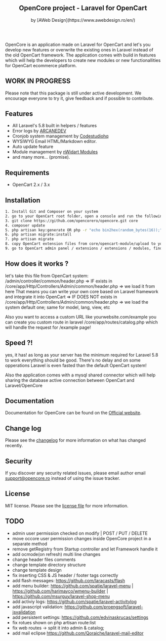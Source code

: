 <h2 align="center">
    OpenCore project - Laravel for OpenCart
</h2>
<p align="center">
by [AWeb Design](https://www.awebdesign.ro/en/)
</p>
<br/><br/>

OpenCore is an application made on Laravel for OpenCart and let's you develop new features or overwrite the existing ones in Laravel instead of the old OpenCart framework. The application comes with build in features which will help the developers to create new modules or new functionallities for OpenCart ecommerce platform.

## WORK IN PROGRESS

Please note that this package is still under active development. We encourage everyone to try it, give feedback and if possible to contribute.

## Features

* All Laravel's 5.8 built in helpers / features
* Error logs by <a href="https://github.com/ARCANEDEV/LogViewer">ARCANEDEV</a>
* Cronjob system management by <a href="https://github.com/codestudiohq/laravel-totem">Codestudiohq</a>
* WYSIWYG Email HTML/Markdown editor.
* Auto update feature
* Module management by <a href="https://github.com/nWidart/laravel-modules">nWidart Modules</a>
* and many more... (promise).

## Requirements

* OpenCart 2.x / 3.x

## Installation

``` bash
1. Install Git and Composer on your system
2. go to your OpenCart root folder, open a console and run the following commands step by step
3. git clone https://github.com/opencorero/opencore.git core
4. composer update
5. php artisan key:generate OR php -r "echo bin2hex(random_bytes(16));", copy the key shown there and change APP_KEY from core/.env file
6. php artisan migrate:install
7. php artisan migrate
8. copy OpenCart extension files from core/opencart-module/upload to you OpenCart root folder
9. go to OpenCart admin panel / extensions / extensions / modules, find OpenCore module and install it
```

## How does it works ?

let's take this file from OpenCart system: /admin/controller/common/header.php
    => IF exists in /core/app/Http/Controllers/Admin/common/header.php => we load it from here
		That means you can write your own core based on Laravel framework and integrate it into OpenCart
    => IF DOES NOT exists in /core/app/Http/Controllers/Admin/common/header.php => we load the system default one; same for model, lang, view, etc
	
Also you want to access a custom URL like yourwebsite.com/example
you can create you custom route in laravel /core/app/routes/catalog.php which will handle the request for /example page!

## Speed ?!
yes, it has! as long as your server has the minimum required for Laravel 5.8 to work everything should be good. There's no delay and on some opperations Laravel is even fasted than the default OpenCart system!

Also the application comes with a mysql shared connector which will help sharing the database active connection between OpenCart and Laravel/OpenCore

## Documentation

Documentation for OpenCore can be found on the [Official website](https://opencore.ro).

## Change log

Please see the [changelog](changelog.md) for more information on what has changed recently.

## Security

If you discover any security related issues, please email author email [support@opencore.ro](mailto:support@opencore.ro) instead of using the issue tracker.

## License

MIT license. Please see the [license file](LICENSE) for more information.


## TODO

* admin user permission checked on modify | POST / PUT / DELETE
* move occore user permission changes inside OpenCore project in a separate method
* remove getRegistry from Startup controller and let Framework handle it
* add ocmode(on refresh) multi line changes
* change header files comments
* change template directory structure
* change template design
* fix inserting CSS & JS header / footer tags correctly
* add flash messages: https://github.com/laracasts/flash
* add menu builder: https://github.com/spatie/laravel-menu | https://github.com/harimayco/wmenu-builder | https://github.com/msurguy/laravel-shop-menu
* add activiy logs: https://github.com/spatie/laravel-activitylog
* add javascript validation: https://github.com/proengsoft/laravel-jsvalidation
* add persistent settings: https://github.com/edvinaskrucas/settings
* fix rotues shown on php artisan route:list
* fix web routes -> split it into admin & catalog;
* add mail eclipse https://github.com/Qoraiche/laravel-mail-editor
